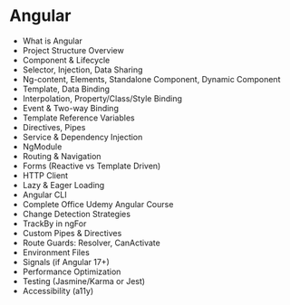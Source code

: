 # Angular

- What is Angular
- Project Structure Overview
- Component & Lifecycle
- Selector, Injection, Data Sharing
- Ng-content, Elements, Standalone Component, Dynamic Component
- Template, Data Binding
- Interpolation, Property/Class/Style Binding
- Event & Two-way Binding
- Template Reference Variables
- Directives, Pipes
- Service & Dependency Injection
- NgModule
- Routing & Navigation
- Forms (Reactive vs Template Driven)
- HTTP Client
- Lazy & Eager Loading
- Angular CLI
- Complete Office Udemy Angular Course
- Change Detection Strategies
- TrackBy in ngFor
- Custom Pipes & Directives
- Route Guards: Resolver, CanActivate
- Environment Files
- Signals (if Angular 17+)
- Performance Optimization
- Testing (Jasmine/Karma or Jest)
- Accessibility (a11y)
